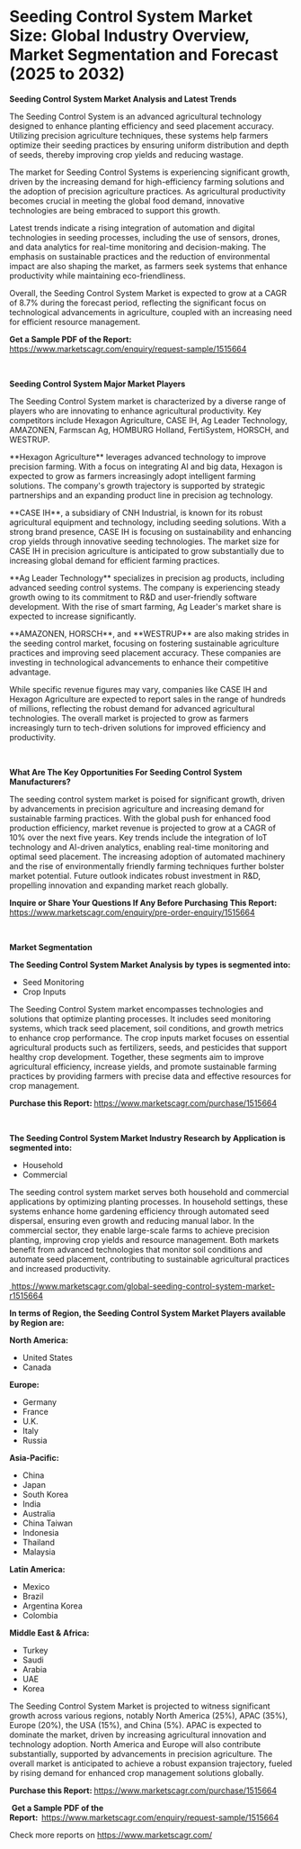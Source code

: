 <p><h1>Seeding Control System Market Size: Global Industry Overview, Market Segmentation and Forecast (2025 to 2032)</h1></p><p><strong>Seeding Control System Market Analysis and Latest Trends</strong></p>
<p><p>The Seeding Control System is an advanced agricultural technology designed to enhance planting efficiency and seed placement accuracy. Utilizing precision agriculture techniques, these systems help farmers optimize their seeding practices by ensuring uniform distribution and depth of seeds, thereby improving crop yields and reducing wastage. </p><p>The market for Seeding Control Systems is experiencing significant growth, driven by the increasing demand for high-efficiency farming solutions and the adoption of precision agriculture practices. As agricultural productivity becomes crucial in meeting the global food demand, innovative technologies are being embraced to support this growth.</p><p>Latest trends indicate a rising integration of automation and digital technologies in seeding processes, including the use of sensors, drones, and data analytics for real-time monitoring and decision-making. The emphasis on sustainable practices and the reduction of environmental impact are also shaping the market, as farmers seek systems that enhance productivity while maintaining eco-friendliness.</p><p>Overall, the Seeding Control System Market is expected to grow at a CAGR of 8.7% during the forecast period, reflecting the significant focus on technological advancements in agriculture, coupled with an increasing need for efficient resource management.</p></p>
<p><strong>Get a Sample PDF of the Report:&nbsp;</strong> <a href="https://www.marketscagr.com/enquiry/request-sample/1515664?utm_campaign=2453&utm_medium=2&utm_source=Github&utm_content=ia&utm_term=02032025&utm_id=seeding-control-system">https://www.marketscagr.com/enquiry/request-sample/1515664</a></p>
<p>&nbsp;</p>
<p><strong>Seeding Control System Major Market Players</strong></p>
<p><p>The Seeding Control System market is characterized by a diverse range of players who are innovating to enhance agricultural productivity. Key competitors include Hexagon Agriculture, CASE IH, Ag Leader Technology, AMAZONEN, Farmscan Ag, HOMBURG Holland, FertiSystem, HORSCH, and WESTRUP.</p><p>**Hexagon Agriculture** leverages advanced technology to improve precision farming. With a focus on integrating AI and big data, Hexagon is expected to grow as farmers increasingly adopt intelligent farming solutions. The company's growth trajectory is supported by strategic partnerships and an expanding product line in precision ag technology.</p><p>**CASE IH**, a subsidiary of CNH Industrial, is known for its robust agricultural equipment and technology, including seeding solutions. With a strong brand presence, CASE IH is focusing on sustainability and enhancing crop yields through innovative seeding technologies. The market size for CASE IH in precision agriculture is anticipated to grow substantially due to increasing global demand for efficient farming practices.</p><p>**Ag Leader Technology** specializes in precision ag products, including advanced seeding control systems. The company is experiencing steady growth owing to its commitment to R&D and user-friendly software development. With the rise of smart farming, Ag Leader's market share is expected to increase significantly.</p><p>**AMAZONEN, HORSCH**, and **WESTRUP** are also making strides in the seeding control market, focusing on fostering sustainable agriculture practices and improving seed placement accuracy. These companies are investing in technological advancements to enhance their competitive advantage.</p><p>While specific revenue figures may vary, companies like CASE IH and Hexagon Agriculture are expected to report sales in the range of hundreds of millions, reflecting the robust demand for advanced agricultural technologies. The overall market is projected to grow as farmers increasingly turn to tech-driven solutions for improved efficiency and productivity.</p></p>
<p>&nbsp;</p>
<p><strong>What Are The Key Opportunities For Seeding Control System Manufacturers?</strong></p>
<p><p>The seeding control system market is poised for significant growth, driven by advancements in precision agriculture and increasing demand for sustainable farming practices. With the global push for enhanced food production efficiency, market revenue is projected to grow at a CAGR of 10% over the next five years. Key trends include the integration of IoT technology and AI-driven analytics, enabling real-time monitoring and optimal seed placement. The increasing adoption of automated machinery and the rise of environmentally friendly farming techniques further bolster market potential. Future outlook indicates robust investment in R&D, propelling innovation and expanding market reach globally.</p></p>
<p><strong>Inquire or Share Your Questions If Any Before Purchasing This Report:</strong> <a href="https://www.marketscagr.com/enquiry/pre-order-enquiry/1515664?utm_campaign=2453&utm_medium=2&utm_source=Github&utm_content=ia&utm_term=02032025&utm_id=seeding-control-system">https://www.marketscagr.com/enquiry/pre-order-enquiry/1515664</a></p>
<p>&nbsp;</p>
<p><strong>Market Segmentation</strong></p>
<p><strong>The Seeding Control System Market Analysis by types is segmented into:</strong></p>
<p><ul><li>Seed Monitoring</li><li>Crop Inputs</li></ul></p>
<p><p>The Seeding Control System market encompasses technologies and solutions that optimize planting processes. It includes seed monitoring systems, which track seed placement, soil conditions, and growth metrics to enhance crop performance. The crop inputs market focuses on essential agricultural products such as fertilizers, seeds, and pesticides that support healthy crop development. Together, these segments aim to improve agricultural efficiency, increase yields, and promote sustainable farming practices by providing farmers with precise data and effective resources for crop management.</p></p>
<p><strong>Purchase this Report:&nbsp;</strong><a href="https://www.marketscagr.com/purchase/1515664?utm_campaign=2453&utm_medium=2&utm_source=Github&utm_content=ia&utm_term=02032025&utm_id=seeding-control-system">https://www.marketscagr.com/purchase/1515664</a></p>
<p>&nbsp;</p>
<p><strong>The Seeding Control System Market Industry Research by Application is segmented into:</strong></p>
<p><ul><li>Household</li><li>Commercial</li></ul></p>
<p><p>The seeding control system market serves both household and commercial applications by optimizing planting processes. In household settings, these systems enhance home gardening efficiency through automated seed dispersal, ensuring even growth and reducing manual labor. In the commercial sector, they enable large-scale farms to achieve precision planting, improving crop yields and resource management. Both markets benefit from advanced technologies that monitor soil conditions and automate seed placement, contributing to sustainable agricultural practices and increased productivity.</p></p>
<p><a href="https://www.marketscagr.com/global-seeding-control-system-market-r1515664?utm_campaign=2453&utm_medium=2&utm_source=Github&utm_content=ia&utm_term=02032025&utm_id=seeding-control-system">&nbsp;https://www.marketscagr.com/global-seeding-control-system-market-r1515664</a></p>
<p><strong>In terms of Region, the Seeding Control System Market Players available by Region are:</strong></p>
<p>
    <p> <strong> North America: </strong>
        <ul>
            <li>United States</li>
            <li>Canada</li>
        </ul>
        </p> 
    <p> <strong> Europe: </strong>
        <ul>
            <li>Germany</li>
            <li>France</li>
            <li>U.K.</li>
            <li>Italy</li>
            <li>Russia</li>
        </ul>
        </p> 
    <p> <strong> Asia-Pacific: </strong>
        <ul>
            <li>China</li>
            <li>Japan</li>
            <li>South Korea</li>
            <li>India</li>
            <li>Australia</li>
            <li>China Taiwan</li>
            <li>Indonesia</li>
            <li>Thailand</li>
            <li>Malaysia</li>
        </ul>
        </p> 
    <p> <strong> Latin America: </strong>
        <ul>
            <li>Mexico</li>
            <li>Brazil</li>
            <li>Argentina Korea</li>
            <li>Colombia</li>
        </ul>
        </p> 
    <p> <strong> Middle East & Africa: </strong>
        <ul>
            <li>Turkey</li>
            <li>Saudi</li>
            <li>Arabia</li>
            <li>UAE</li>
            <li>Korea</li>
        </ul>
    </p>
    </p>
<p><p>The Seeding Control System Market is projected to witness significant growth across various regions, notably North America (25%), APAC (35%), Europe (20%), the USA (15%), and China (5%). APAC is expected to dominate the market, driven by increasing agricultural innovation and technology adoption. North America and Europe will also contribute substantially, supported by advancements in precision agriculture. The overall market is anticipated to achieve a robust expansion trajectory, fueled by rising demand for enhanced crop management solutions globally.</p></p>
<p><strong>Purchase this Report: </strong><a href="https://www.marketscagr.com/purchase/1515664?utm_campaign=2453&utm_medium=2&utm_source=Github&utm_content=ia&utm_term=02032025&utm_id=seeding-control-system">https://www.marketscagr.com/purchase/1515664</a></p>
<p>&nbsp;<strong>Get a Sample PDF of the Report:&nbsp;&nbsp;</strong><a href="https://www.marketscagr.com/enquiry/request-sample/1515664?utm_campaign=2453&utm_medium=2&utm_source=Github&utm_content=ia&utm_term=02032025&utm_id=seeding-control-system">https://www.marketscagr.com/enquiry/request-sample/1515664</a></p>
<p><strong></strong></p>
<p>Check more reports on <a href="https://www.marketscagr.com/?utm_campaign=2453&utm_medium=2&utm_source=Github&utm_content=ia&utm_term=02032025&utm_id=seeding-control-system">https://www.marketscagr.com/</a></p>